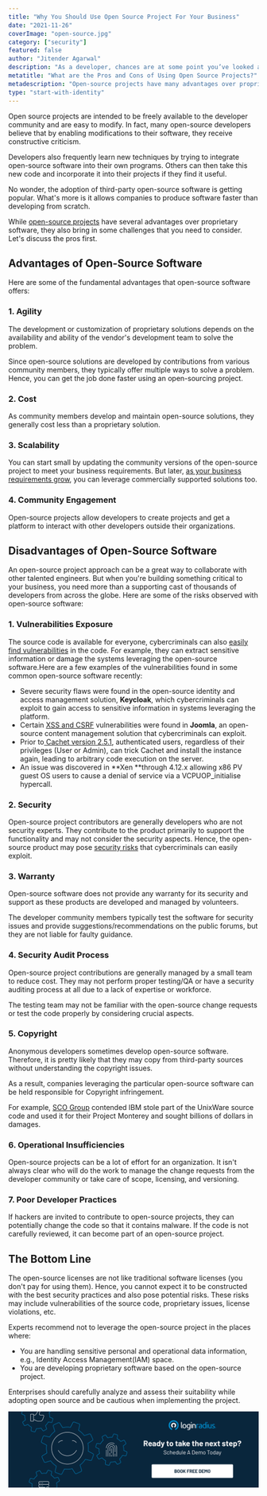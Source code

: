 ```yaml
---
title: "Why You Should Use Open Source Project For Your Business"
date: "2021-11-26"
coverImage: "open-source.jpg"
category: ["security"]
featured: false
author: "Jitender Agarwal"
description: "As a developer, chances are at some point you’ve looked at an open source project to solve a problem. But before going off and using the first one you come across, it’s important to consider both the pros and cons of using open source."
metatitle: "What are the Pros and Cons of Using Open Source Projects?"
metadescription: "Open-source projects have many advantages over proprietary software, but they also bring some challenges along. Learn the pros and cons of using open source projects."
type: "start-with-identity"
---
```


Open source projects are intended to be freely available to the developer community and are easy to modify. In fact, many open-source developers believe that by enabling modifications to their software, they receive constructive criticism.

Developers also frequently learn new techniques by trying to integrate open-source software into their own programs. Others can then take this new code and incorporate it into their projects if they find it useful.

No wonder, the adoption of third-party open-source software is getting popular. What's more is it allows companies to produce software faster than developing from scratch.

While [open-source projects](https://www.loginradius.com/open-source/) have several advantages over proprietary software, they also bring in some challenges that you need to consider. Let's discuss the pros first.

## Advantages of Open-Source Software

Here are some of the fundamental advantages that open-source software offers:

### 1. Agility

The development or customization of proprietary solutions depends on the availability and ability of the vendor's development team to solve the problem.

Since open-source solutions are developed by contributions from various community members, they typically offer multiple ways to solve a problem. Hence, you can get the job done faster using an open-sourcing project.

### 2. Cost

As community members develop and maintain open-source solutions, they generally cost less than a proprietary solution.

### 3. Scalability

You can start small by updating the community versions of the open-source project to meet your business requirements. But later, [as your business requirements grow](https://www.loginradius.com/blog/start-with-identity/handling-scalability-security-loginradius/), you can leverage commercially supported solutions too.

### 4. Community Engagement

Open-source projects allow developers to create projects and get a platform to interact with other developers outside their organizations.

## Disadvantages of Open-Source Software

An open-source project approach can be a great way to collaborate with other talented engineers. But when you're building something critical to your business, you need more than a supporting cast of thousands of developers from across the globe. Here are some of the risks observed with open-source software:

### 1. Vulnerabilities Exposure

The source code is available for everyone, cybercriminals can also [easily find vulnerabilities](https://www.loginradius.com/resource/owasp-top-10-web-application-vulnerabilities-list-for-every-developer/) in the code. For example, they can extract sensitive information or damage the systems leveraging the open-source software.Here are a few examples of the vulnerabilities found in some common open-source software recently:

- Severe security flaws were found in the open-source identity and access management solution, **Keycloak**, which cybercriminals can exploit to gain access to sensitive information in systems leveraging the platform.
- Certain [XSS and CSRF](https://www.cvedetails.com/vulnerability-list/vendor_id-3496/Joomla.html) vulnerabilities were found in **Joomla**, an open-source content management solution that cybercriminals can exploit.
- Prior to<span style="text-decoration:underline;"> [Cachet version 2.5.1](https://www.cvedetails.com/cve/CVE-2021-39165/)</span>, authenticated users, regardless of their privileges (User or Admin), can trick Cachet and install the instance again, leading to arbitrary code execution on the server.
- An issue was discovered in **Xen **through 4.12.x allowing x86 PV guest OS users to cause a denial of service via a VCPUOP_initialise hypercall.

### 2. Security

Open-source project contributors are generally developers who are not security experts. They contribute to the product primarily to support the functionality and may not consider the security aspects. Hence, the open-source product may pose [security risks](https://www.loginradius.com/blog/start-with-identity/consumer-data-privacy-security/) that cybercriminals can easily exploit.

### 3. Warranty

Open-source software does not provide any warranty for its security and support as these products are developed and managed by volunteers.

The developer community members typically test the software for security issues and provide suggestions/recommendations on the public forums, but they are not liable for faulty guidance.

### 4. Security Audit Process

Open-source project contributions are generally managed by a small team to reduce cost. They may not perform proper testing/QA or have a security auditing process at all due to a lack of expertise or workforce.

The testing team may not be familiar with the open-source change requests or test the code properly by considering crucial aspects.

### 5. Copyright

Anonymous developers sometimes develop open-source software. Therefore, it is pretty likely that they may copy from third-party sources without understanding the copyright issues.

As a result, companies leveraging the particular open-source software can be held responsible for Copyright infringement.

For example, [SCO Group](https://arstechnica.co.uk/tech-policy/2017/10/appeals-court-keeps-alive-the-never-ending-linux-case-sco-v-ibm/) contended IBM stole part of the UnixWare source code and used it for their Project Monterey and sought billions of dollars in damages.

### 6. Operational Insufficiencies

Open-source projects can be a lot of effort for an organization. It isn't always clear who will do the work to manage the change requests from the developer community or take care of scope, licensing, and versioning.

### 7. Poor Developer Practices

If hackers are invited to contribute to open-source projects, they can potentially change the code so that it contains malware. If the code is not carefully reviewed, it can become part of an open-source project.

## The Bottom Line

The open-source licenses are not like traditional software licenses (you don't pay for using them). Hence, you cannot expect it to be constructed with the best security practices and also pose potential risks. These risks may include vulnerabilities of the source code, proprietary issues, license violations, etc.

Experts recommend not to leverage the open-source project in the places where:

- You are handling sensitive personal and operational data information, e.g., Identity Access Management(IAM) space.
- You are developing proprietary software based on the open-source project.

Enterprises should carefully analyze and assess their suitability while adopting open source and be cautious when implementing the project.

[![book-a-demo-loginradius](book-a-demo-loginradius.png)](https://www.loginradius.com/book-a-demo/)
